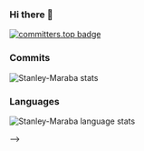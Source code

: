 ### Hi there 👋

[![committers.top badge](https://user-badge.committers.top/south_africa_private/Stanley-Maraba.svg)](https://user-badge.committers.top/south_africa_private/Stanley-Maraba)

### Commits
![Stanley-Maraba stats](https://github-readme-stats.vercel.app/api?username=Stanley-Maraba&count_private=false&show_icons=true&theme=tokyonight&hide_border=true&include_all_commits=true)

### Languages
![Stanley-Maraba language stats](https://github-readme-stats.vercel.app/api/top-langs/?username=Stanley-Maraba&theme=tokyonight&hide_border=true&langs_count=6&layout=compact)

-->
